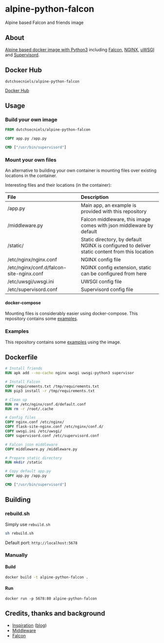 # alpine-python-falcon
Alpine based Falcon and friends image

## About
[Alpine based docker image with Python3](https://github.com/nielsds/alpine-python) including [Falcon](https://falconframework.org/), [NGINX](https://www.nginx.com/), [uWSGI](https://uwsgi-docs.readthedocs.io/en/latest/) and [Supervisord](http://supervisord.org/).

## Docker Hub
```
dutchsecniels/alpine-python-falcon
```
[Docker Hub](https://cloud.docker.com/repository/docker/dutchsecniels/alpine-python-falcon)

## Usage

### Build your own image
```Dockerfile
FROM dutchsecniels/alpine-python-falcon

COPY app.py /app.py

CMD ["/usr/bin/supervisord"]
```

### Mount your own files
An alternative to building your own container is mounting files over existing locations in the container.

Interesting files and their locations (in the container):

| File                                     | Description                                                                                   |
| :---                                     | :---                                                                                          |
| /app.py                                  | Main app, an example is provided with this repository                                         |
| /middleware.py                           | Falcon middleware, this image comes with json middleware by default                           |
| /static/                                 | Static directory, by default NGINX is configured to deliver static content from this location |
| /etc/nginx/nginx.conf                    | NGINX config file                                                                             |
| /etc/nginx/conf.d/falcon-site-nginx.conf | NGINX config extension, static can be configured from here                                    |
| /etc/uwsgi/uwsgi.ini                     | UWSGI config file                                                                             |
| /etc/supervisord.conf                    | Supervisord config file                                                                       |

#### docker-compose
Mounting files is considerably easier using docker-compose. This repository contains some [examples](#examples).

### Examples
This repository contains some [examples](https://github.com/nielsds/alpine-python-falcon-examples) using the image.

## Dockerfile
```Dockerfile
# Install friends
RUN apk add --no-cache nginx uwsgi uwsgi-python3 supervisor

# Install Falcon
COPY requirements.txt /tmp/requirements.txt
RUN pip3 install -r /tmp/requirements.txt

# Clean up
RUN rm /etc/nginx/conf.d/default.conf
RUN rm -r /root/.cache

# Config files
COPY nginx.conf /etc/nginx/
COPY flask-site-nginx.conf /etc/nginx/conf.d/
COPY uwsgi.ini /etc/uwsgi/
COPY supervisord.conf /etc/supervisord.conf

# Falcon json middleware
COPY middleware.py /middleware.py

# Prepare static directory
RUN mkdir /static

# Copy default app.py
COPY app.py /app.py

CMD ["/usr/bin/supervisord"]
```

## Building

### rebuild.sh
Simply use `rebuild.sh`
```bash
sh rebuild.sh
```
Default port: `http://localhost:5678`

### Manually
#### Build
```bash
docker build -t alpine-python-falcon .
```

#### Run
```
docker run -p 5678:80 alpine-python-falcon
```

## Credits, thanks and background

- [Inspiration](https://github.com/hellt/nginx-uwsgi-flask-alpine-docker/tree/master/python3) ([blog](https://netdevops.me/2017/flask-application-in-a-production-ready-container/))
- [Middleware](https://eshlox.net/2017/08/02/falcon-framework-json-middleware-loads-dumps/)
- [Falcon](https://falconframework.org/)
